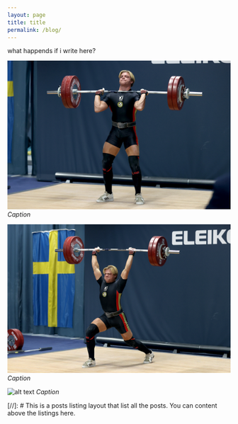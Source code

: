 ```yaml
---
layout: page
title: title
permalink: /blog/
---
```

what happends if i write here?

![alt text](images/clean.jpg "Me")
_Caption_

![alt text](images/jerk.jpg "Me")
_Caption_

![alt text](images/podium.jpg "Me")
_Caption_


[//]: # This is a posts listing layout that list all the posts. You can content above the listings here.